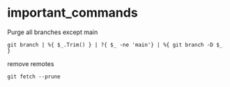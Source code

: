 # important_commands

Purge all branches except main
```
git branch | %{ $_.Trim() } | ?{ $_ -ne 'main'} | %{ git branch -D $_ }
```

remove remotes
```
git fetch --prune
```

